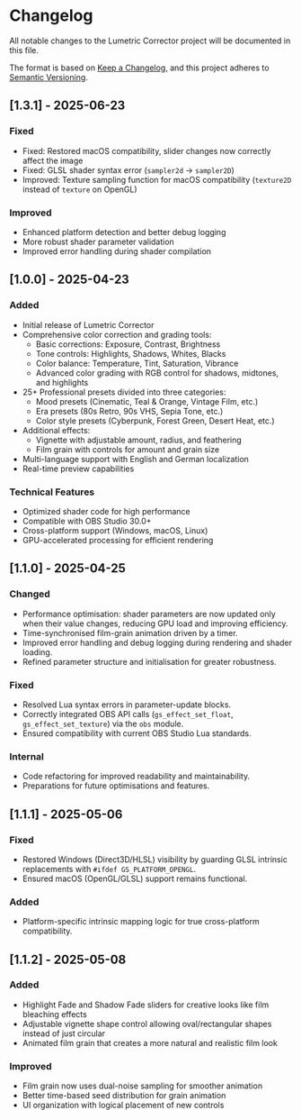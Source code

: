 # Changelog

All notable changes to the Lumetric Corrector project will be documented in this file.

The format is based on [Keep a Changelog](https://keepachangelog.com/en/1.0.0/),
and this project adheres to [Semantic Versioning](https://semver.org/spec/v2.0.0.html).

## [1.3.1] - 2025-06-23

### Fixed
- Fixed: Restored macOS compatibility, slider changes now correctly affect the image
- Fixed: GLSL shader syntax error (`sampler2d` → `sampler2D`)
- Improved: Texture sampling function for macOS compatibility (`texture2D` instead of `texture` on OpenGL)

### Improved
- Enhanced platform detection and better debug logging
- More robust shader parameter validation
- Improved error handling during shader compilation

## [1.0.0] - 2025-04-23

### Added
- Initial release of Lumetric Corrector
- Comprehensive color correction and grading tools:
  - Basic corrections: Exposure, Contrast, Brightness
  - Tone controls: Highlights, Shadows, Whites, Blacks
  - Color balance: Temperature, Tint, Saturation, Vibrance
  - Advanced color grading with RGB control for shadows, midtones, and highlights
- 25+ Professional presets divided into three categories:
  - Mood presets (Cinematic, Teal & Orange, Vintage Film, etc.)
  - Era presets (80s Retro, 90s VHS, Sepia Tone, etc.)
  - Color style presets (Cyberpunk, Forest Green, Desert Heat, etc.)
- Additional effects:
  - Vignette with adjustable amount, radius, and feathering
  - Film grain with controls for amount and grain size
- Multi-language support with English and German localization
- Real-time preview capabilities

### Technical Features
- Optimized shader code for high performance
- Compatible with OBS Studio 30.0+
- Cross-platform support (Windows, macOS, Linux)
- GPU-accelerated processing for efficient rendering

## [1.1.0] - 2025-04-25

### Changed
- Performance optimisation: shader parameters are now updated only when their value changes, reducing GPU load and improving efficiency.
- Time-synchronised film-grain animation driven by a timer.
- Improved error handling and debug logging during rendering and shader loading.
- Refined parameter structure and initialisation for greater robustness.

### Fixed
- Resolved Lua syntax errors in parameter-update blocks.
- Correctly integrated OBS API calls (`gs_effect_set_float`, `gs_effect_set_texture`) via the `obs` module.
- Ensured compatibility with current OBS Studio Lua standards.

### Internal
- Code refactoring for improved readability and maintainability.
- Preparations for future optimisations and features.

## [1.1.1] - 2025-05-06

### Fixed
- Restored Windows (Direct3D/HLSL) visibility by guarding GLSL intrinsic replacements with `#ifdef GS_PLATFORM_OPENGL`.
- Ensured macOS (OpenGL/GLSL) support remains functional.

### Added
- Platform-specific intrinsic mapping logic for true cross-platform compatibility.

## [1.1.2] - 2025-05-08

### Added
- Highlight Fade and Shadow Fade sliders for creative looks like film bleaching effects
- Adjustable vignette shape control allowing oval/rectangular shapes instead of just circular
- Animated film grain that creates a more natural and realistic film look

### Improved
- Film grain now uses dual-noise sampling for smoother animation
- Better time-based seed distribution for grain animation
- UI organization with logical placement of new controls
